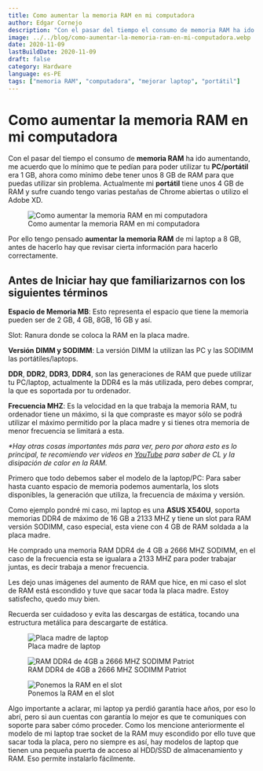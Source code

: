 ```yaml
---
title: Como aumentar la memoria RAM en mi computadora
author: Edgar Cornejo
description: "Con el pasar del tiempo el consumo de memoria RAM ha ido aumentando, me acuerdo que lo mínimo que te pedían para poder utilizar tu PC/portátil era 1 GB, ahora como mínimo debe tener unos 8 GB de RAM para que puedas utilizar sin problema. Actualmente mi portátil tiene unos 4 GB de RAM y sufre cuando tengo varias pestañas de Chrome abiertas o utilizo el Adobe XD. "
image: ../../blog/como-aumentar-la-memoria-ram-en-mi-computadora.webp
date: 2020-11-09
lastBuildDate: 2020-11-09
draft: false
category: Hardware
language: es-PE
tags: ["memoria RAM", "computadora", "mejorar laptop", "portátil"]
---
```


# Como aumentar la memoria RAM en mi computadora

Con el pasar del tiempo el consumo de **memoria RAM** ha ido aumentando, me acuerdo que lo mínimo que te pedían para poder utilizar tu **PC/portátil** era 1 GB, ahora como mínimo debe tener unos 8 GB de RAM para que puedas utilizar sin problema. Actualmente mi **portátil** tiene unos 4 GB de RAM y sufre cuando tengo varias pestañas de Chrome abiertas o utilizo el Adobe XD.

<figure>
  <img src="../../blog/como-aumentar-la-memoria-ram-en-mi-computadora.webp" alt="Como aumentar la memoria RAM en mi computadora"/>
  <figcaption>Como aumentar la memoria RAM en mi computadora</figcaption>
</figure>

Por ello tengo pensado **aumentar la memoria RAM** de mi laptop a 8 GB, antes de hacerlo hay que revisar cierta información para hacerlo correctamente.

## Antes de Iniciar hay que familiarizarnos con los siguientes términos

**Espacio de Memoria MB**: Esto representa el espacio que tiene la memoria pueden ser de 2 GB, 4 GB, 8GB, 16 GB y así.

Slot: Ranura donde se coloca la RAM en la placa madre.

**Versión DIMM y SODIMM**: La versión DIMM la utilizan las PC y las SODIMM las portátiles/laptops.

**DDR**, **DDR2**, **DDR3**, **DDR4**, son las generaciones de RAM que puede utilizar tu PC/laptop, actualmente la DDR4 es la más utilizada, pero debes comprar, la que es soportada por tu ordenador.

**Frecuencia MHZ**: Es la velocidad en la que trabaja la memoria RAM, tu ordenador tiene un máximo, si la que compraste es mayor sólo se podrá utilizar el máximo permitido por la placa madre y si tienes otra memoria de menor frecuencia se limitará a esta.

_\*Hay otras cosas importantes más para ver, pero por ahora esto es lo principal, te recomiendo ver videos en <a href="https://www.youtube.com/watch?v=RVGIXfC4Xeg" title="YouTube" target="_blank">YouTube</a> para saber de CL y la disipación de calor en la RAM._

Primero que todo debemos saber el modelo de la laptop/PC: Para saber hasta cuanto espacio de memoria podemos aumentarla, los slots disponibles, la generación que utiliza, la frecuencia de máxima y versión.

Como ejemplo pondré mi caso, mi laptop es una **ASUS X540U**, soporta memorias DDR4 de máximo de 16 GB a 2133 MHZ y tiene un slot para RAM versión SODIMM, caso especial, esta viene con 4 GB de RAM soldada a la placa madre.

He comprado una memoria RAM DDR4 de 4 GB a 2666 MHZ SODIMM, en el caso de la frecuencia esta se igualara a 2133 MHZ para poder trabajar juntas, es decir trabaja a menor frecuencia.

Les dejo unas imágenes del aumento de RAM que hice, en mi caso el slot de RAM está escondido y tuve que sacar toda la placa madre. Estoy satisfecho, quedo muy bien.

Recuerda ser cuidadoso y evita las descargas de estática, tocando una estructura metálica para descargarte de estática.

<figure>
  <img src="../../blog/placa-madre-laptop.jpg" alt="Placa madre de laptop"/>
  <figcaption>Placa madre de laptop</figcaption>
</figure>

<figure>
  <img src="../../blog/ram-sodimm-patriot.jpg" alt="RAM DDR4 de 4GB a 2666 MHZ SODIMM Patriot"/>
  <figcaption>RAM DDR4 de 4GB a 2666 MHZ SODIMM Patriot</figcaption>
</figure>

<figure>
  <img src="../../blog/ponemos-la-ram-en-el-slot.jpg" alt="Ponemos la RAM en el slot"/>
  <figcaption>Ponemos la RAM en el slot</figcaption>
</figure>

Algo importante a aclarar, mi laptop ya perdió garantía hace años, por eso lo abrí, pero si aun cuentas con garantía lo mejor es que te comuniques con soporte para saber cómo proceder. Como los mencione anteriormente el modelo de mi laptop trae socket de la RAM muy escondido por ello tuve que sacar toda la placa, pero no siempre es así, hay modelos de laptop que tienen una pequeña puerta de acceso al HDD/SSD de almacenamiento y RAM. Eso permite instalarlo fácilmente.
